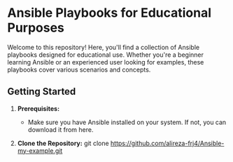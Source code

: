 # Ansible Playbooks for Educational Purposes

Welcome to this repository! Here, you'll find a collection of Ansible playbooks designed for educational use. Whether you're a beginner learning Ansible or an experienced user looking for examples, these playbooks cover various scenarios and concepts.

## Getting Started

1. **Prerequisites:**
   - Make sure you have Ansible installed on your system. If not, you can download it from here.

2. **Clone the Repository:**
git clone https://github.com/alireza-frj4/Ansible-my-example.git